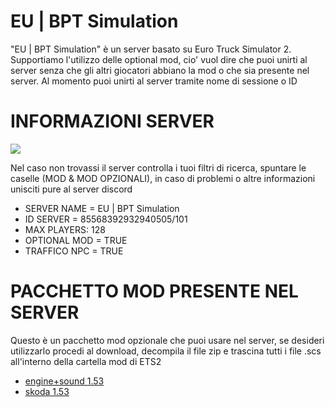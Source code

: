 # EU | BPT Simulation

"EU | BPT Simulation" è un server basato su Euro Truck Simulator 2.
Supportiamo l'utilizzo delle optional mod, cio' vuol dire che puoi unirti al server senza che gli altri giocatori abbiano la mod o che sia presente nel server.
Al momento puoi unirti al server tramite nome di sessione o ID

# INFORMAZIONI SERVER
[![](https://widgets.gamemonitoring.net/servers/6610522/560x95.png)](https://gamemonitoring.net/servers/6610522)

Nel caso non trovassi il server controlla i tuoi filtri di ricerca, spuntare le caselle (MOD & MOD OPZIONALI), in caso di problemi o altre informazioni unisciti pure al server discord
- SERVER NAME = EU | BPT Simulation
- ID SERVER = 85568392932940505/101
- MAX PLAYERS: 128
- OPTIONAL MOD = TRUE
- TRAFFICO NPC = TRUE

# PACCHETTO MOD PRESENTE NEL SERVER
Questo è un pacchetto mod opzionale che puoi usare nel server, se desideri utilizzarlo procedi al download, decompila il file zip e trascina tutti i file .scs all'interno della cartella mod di ETS2

- <left> [engine+sound 1.53](engine+sound.scs)</left>
- <left> [skoda 1.53](skoda.scs)</left>